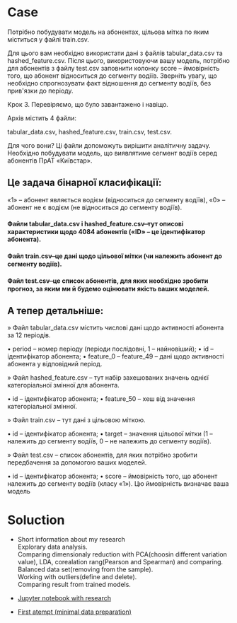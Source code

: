 # Case
Потрібно побудувати модель на абонентах, цільова мітка по яким міститься у файлі train.csv.
<p>
Для цього вам необхідно використати дані з файлів tabular_data.csv та hashed_feature.csv. 
Після цього, використовуючи вашу модель, потрібно для абонентів з файлу test.csv заповнити колонку score – ймовірність того, 
що абонент відноситься до сегменту водіїв. Зверніть увагу, що необхідно спрогнозувати факт відношення до сегменту водіїв, без прив'язки до періоду.
</p>


Крок 3. Перевіряємо, що було завантажено і навіщо.

Архів містить 4 файли:

tabular_data.csv, hashed_feature.csv, train.csv, test.csv.

Для чого вони?
Ці файли допоможуть вирішити аналітичну задачу. Необхідно побудувати модель, що виявлятиме сегмент водіїв серед абонентів ПрАТ «Київстар».

## Це задача бінарної класифікації:
«1» – абонент являється водієм (відноситься до сегменту водіїв),
«0» – абонент не є водієм (не відноситься до сегменту водіїв).

#### Файли tabular_data.csv і hashed_feature.csv ̶ тут описові характеристики щодо 4084 абонентів («ID» – це ідентифікатор абонента).
#### Файл train.csv  ̶  це дані щодо цільової мітки (чи належить абонент до сегменту водіїв).
#### Файл test.csv  ̶  це список абонентів, для яких необхідно зробити прогноз, за яким ми й будемо оцінювати якість ваших моделей.

## А тепер детальніше:
» Файл tabular_data.csv містить числові дані щодо активності абонента за 12 періодів. 

• period – номер періоду (періоди послідовні, 1 – найновіший);
• id – ідентифікатор абонента;
• feature_0 – feature_49 – дані щодо активності абонента у відповідний період.

» Файл hashed_feature.csv – тут набір захешованих значень однієї категоріальної змінної для абонента.

• id – ідентифікатор абонента;
• feature_50 – хеш від значення категоріальної змінної.

» Файл train.csv – тут дані з цільовою міткою.

• id – ідентифікатор абонента;
• target – значення цільової мітки (1 – належить до сегменту водіїв, 0 – не належить до сегменту водіїв).

» Файл test.csv – список абонентів, для яких потрібно зробити передбачення за допомогою ваших моделей.

• id – ідентифікатор абонента;
• score – ймовірність того, що абонент належить до сегменту водіїв (класу «1»). Цю ймовірність визначає ваша модель


# Soluction 
- Short information about my research <br>
Explorary data analysis. <br>
Comparing dimensionaly reduction with PCA(choosin different variation value), LDA, corealation rang(Pearson and Spearman) and comparing. <br>
Balanced data set(removing from the sample). <br>
Working with outliers(define and delete). <br>
Comparing result from trained models. <br>




- [Jupyter notebook with research](https://github.com/bateikoEd/portfolio/blob/main/big_data_school/upgraded%20.ipynb)
- [First atempt (minimal data preparation)](https://github.com/bateikoEd/portfolio/blob/main/big_data_school/BateikoEduardPROGRAM.ipynb)
